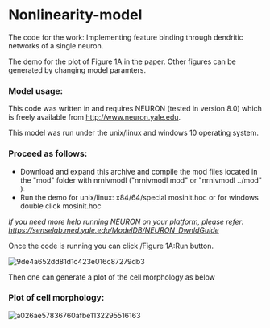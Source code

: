 # Nonlinearity-model
The code for the work: 
Implementing feature binding through dendritic networks of a single neuron. 


The demo for the plot of Figure 1A in the paper. Other figures can be generated by changing model paramters.

### Model usage:
This code was written in and requires NEURON (tested in version 8.0) which is freely available from http://www.neuron.yale.edu.

This model was run under the unix/linux and windows 10 operating system.

### Proceed as follows:
- Download and expand this archive and compile the mod files located in the "mod" folder with nrnivmodl ("nrnivmodl mod" or "nrnivmodl ../mod" ).
- Run the demo for unix/linux: x84/64/special mosinit.hoc or for windows double click mosinit.hoc

*If you need more help running NEURON on your platform, please refer: https://senselab.med.yale.edu/ModelDB/NEURON_DwnldGuide*

Once the code is running you can click  /Figure 1A:Run button.

![9de4a652dd81d1c423e016c87279db3](https://github.com/user-attachments/assets/78b339f8-6b5d-4672-9a84-822b1b63022e)


Then one can generate a plot of the cell morphology as below

### Plot of cell morphology:

![a026ae57836760afbe1132295516163](https://github.com/user-attachments/assets/4bc47dcf-bfad-4520-a731-8586d42fb88e)

